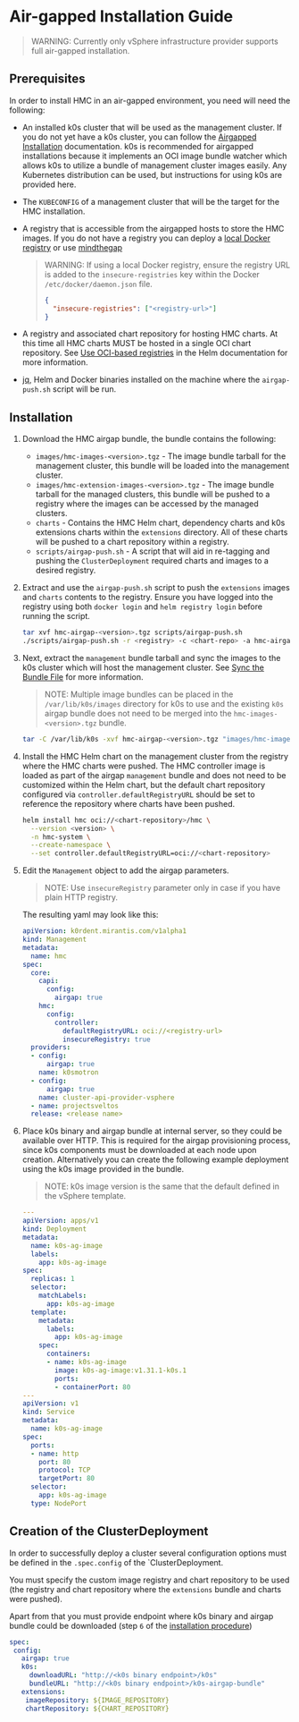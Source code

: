 # Air-gapped Installation Guide

> WARNING:
> Currently only vSphere infrastructure provider supports full air-gapped
> installation.

## Prerequisites

In order to install HMC in an air-gapped environment, you need will need the
following:

- An installed k0s cluster that will be used as the management cluster.  If you
  do not yet have a k0s cluster, you can follow the [Airgapped Installation](https://docs.k0sproject.io/head/airgap-install/#airgap-install)
  documentation.  k0s is recommended for airgapped installations because it
  implements an OCI image bundle watcher which allows k0s to utilize a bundle
  of management cluster images easily. Any Kubernetes distribution can be
  used, but instructions for using k0s are provided here.
- The `KUBECONFIG` of a management cluster that will be the target for the HMC
  installation.
- A registry that is accessible from the airgapped hosts to store the HMC images.
  If you do not have a registry you can deploy a [local Docker registry](https://distribution.github.io/distribution/)
  or use [mindthegap](https://github.com/mesosphere/mindthegap?tab=readme-ov-file#serving-a-bundle-supports-both-image-or-helm-chart)

    > WARNING:
    > If using a local Docker registry, ensure the registry URL is added to
    > the `insecure-registries` key within the Docker `/etc/docker/daemon.json`
    > file.
    > ```json
    > {
    >   "insecure-registries": ["<registry-url>"]
    > }
    > ```

- A registry and associated chart repository for hosting HMC charts.  At this
  time all HMC charts MUST be hosted in a single OCI chart repository.  See
  [Use OCI-based registries](https://helm.sh/docs/topics/registries/) in the
  Helm documentation for more information.
- [jq](https://jqlang.github.io/jq/download/), Helm and Docker binaries
  installed on the machine where the `airgap-push.sh` script will be run.


## Installation

1. Download the HMC airgap bundle, the bundle contains the
following:

    - `images/hmc-images-<version>.tgz` - The image bundle tarball for the
      management cluster, this bundle will be loaded into the management
      cluster.
    - `images/hmc-extension-images-<version>.tgz` - The image bundle tarball for
      the managed clusters, this bundle will be pushed to a registry where the
      images can be accessed by the managed clusters.
    - `charts` - Contains the HMC Helm chart, dependency charts and k0s
      extensions charts within the `extensions` directory.  All of these charts
      will be pushed to a chart repository within a registry.
    - `scripts/airgap-push.sh` - A script that will aid in re-tagging and
      pushing the `ClusterDeployment` required charts and images to a desired
      registry.

2. Extract and use the `airgap-push.sh` script to push the `extensions` images
   and `charts` contents to the registry.  Ensure you have logged into the
   registry using both `docker login` and `helm registry login` before running
   the script.

     ```bash
     tar xvf hmc-airgap-<version>.tgz scripts/airgap-push.sh
     ./scripts/airgap-push.sh -r <registry> -c <chart-repo> -a hmc-airgap-<version>.tgz
     ```

3. Next, extract the `management` bundle tarball and sync the images to the
   k0s cluster which will host the management cluster.  See [Sync the Bundle File](https://docs.k0sproject.io/head/airgap-install/#2a-sync-the-bundle-file-with-the-airgapped-machine-locally)
   for more information.

     > NOTE:
     > Multiple image bundles can be placed in the `/var/lib/k0s/images`
     > directory for k0s to use and the existing `k0s` airgap bundle does not
     > need to be merged into the `hmc-images-<version>.tgz` bundle.

     ```bash
     tar -C /var/lib/k0s -xvf hmc-airgap-<version>.tgz "images/hmc-images-<version>.tgz"
     ```

4. Install the HMC Helm chart on the management cluster from the registry where
   the HMC charts were pushed.  The HMC controller image is loaded as part of
   the airgap `management` bundle and does not need to be customized within the
   Helm chart, but the default chart repository configured via
   `controller.defaultRegistryURL` should be set to reference the repository
   where charts have been pushed.

      ```bash
      helm install hmc oci://<chart-repository>/hmc \
        --version <version> \
        -n hmc-system \
        --create-namespace \
        --set controller.defaultRegistryURL=oci://<chart-repository>
      ```

5. Edit the `Management` object to add the airgap parameters.

	 > NOTE:
	 > Use `insecureRegistry` parameter only in case if you have plain HTTP
	 > registry.

     The resulting yaml may look like this:

      ```yaml
      apiVersion: k0rdent.mirantis.com/v1alpha1
      kind: Management
      metadata:
        name: hmc
      spec:
        core:
          capi:
            config:
              airgap: true
          hmc:
            config:
              controller:
                defaultRegistryURL: oci://<registry-url>
                insecureRegistry: true
        providers:
        - config:
            airgap: true
          name: k0smotron
        - config:
            airgap: true
          name: cluster-api-provider-vsphere
        - name: projectsveltos
        release: <release name>
      ```

6. Place k0s binary and airgap bundle at internal server, so they could be
   available over HTTP. This is required for the airgap provisioning process,
   since k0s components must be downloaded at each node upon creation.
   Alternatively you can create the following example deployment using the k0s
   image provided in the bundle.

      > NOTE:
      > k0s image version is the same that the default defined in the vSphere
      > template.


      ```yaml
	  ---
      apiVersion: apps/v1
      kind: Deployment
      metadata:
        name: k0s-ag-image
        labels:
          app: k0s-ag-image
      spec:
        replicas: 1
        selector:
          matchLabels:
            app: k0s-ag-image
        template:
          metadata:
            labels:
              app: k0s-ag-image
          spec:
            containers:
            - name: k0s-ag-image
              image: k0s-ag-image:v1.31.1-k0s.1
              ports:
              - containerPort: 80
      ---
      apiVersion: v1
      kind: Service
      metadata:
        name: k0s-ag-image
      spec:
        ports:
        - name: http
          port: 80
          protocol: TCP
          targetPort: 80
        selector:
          app: k0s-ag-image
        type: NodePort
	  ```

## Creation of the ClusterDeployment

In order to successfully deploy a cluster several configuration options must be
defined in the `.spec.config` of the `ClusterDeployment.

You must specify the custom image registry and chart repository to be used (the
registry and chart repository where the `extensions` bundle and charts were
pushed).

Apart from that you must provide endpoint where k0s binary and airgap bundle
could be downloaded (step `6` of the [installation procedure](#installation))

```yaml
spec:
 config:
   airgap: true
   k0s:
     downloadURL: "http://<k0s binary endpoint>/k0s"
     bundleURL: "http://<k0s binary endpoint>/k0s-airgap-bundle"
   extensions:
    imageRepository: ${IMAGE_REPOSITORY}
    chartRepository: ${CHART_REPOSITORY}
```
